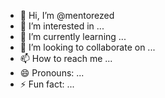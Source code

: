 - 👋 Hi, I’m @mentorezed
- 👀 I’m interested in ...
- 🌱 I’m currently learning ...
- 💞️ I’m looking to collaborate on ...
- 📫 How to reach me ...
- 😄 Pronouns: ...
- ⚡ Fun fact: ...

<!---
mentorezed/mentorezed is a ✨ special ✨ repository because its `README.md` (this file) appears on your GitHub profile.
You can click the Preview link to take a look at your changes.
--->
